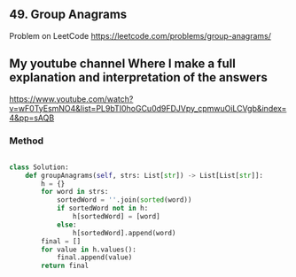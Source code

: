 ## 49. Group Anagrams

Problem on LeetCode
https://leetcode.com/problems/group-anagrams/

## My youtube channel Where I make a full explanation and interpretation of the answers
https://www.youtube.com/watch?v=wF0TyEsmNO4&list=PL9bTI0hoGCu0d9FDJVpy_cpmwuOiLCVgb&index=4&pp=sAQB

### Method 

```python
    
class Solution:
    def groupAnagrams(self, strs: List[str]) -> List[List[str]]:
        h = {}
        for word in strs:
            sortedWord = ''.join(sorted(word))
            if sortedWord not in h:
                h[sortedWord] = [word]
            else:
                h[sortedWord].append(word)
        final = []
        for value in h.values():
            final.append(value)
        return final
```


          

